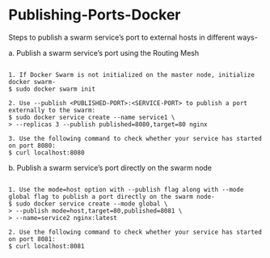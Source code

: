 # Publishing-Ports-Docker

Steps to publish a swarm service’s port to external hosts in different ways-

a. Publish a swarm service’s port using the Routing Mesh

```

1. If Docker Swarm is not initialized on the master node, initialize docker swarm-
$ sudo docker swarm init

2. Use --publish <PUBLISHED-PORT>:<SERVICE-PORT> to publish a port externally to the swarm:
$ sudo docker service create --name service1 \
> --replicas 3 --publish published=8080,target=80 nginx

3. Use the following command to check whether your service has started on port 8080:
$ curl localhost:8080

```

b. Publish a swarm service’s port directly on the swarm node

```

1. Use the mode=host option with --publish flag along with --mode global flag to publish a port directly on the swarm node-
$ sudo docker service create --mode global \
> --publish mode=host,target=80,published=8081 \
> --name=service2 nginx:latest

2. Use the following command to check whether your service has started on port 8081:
$ curl localhost:8081

```
